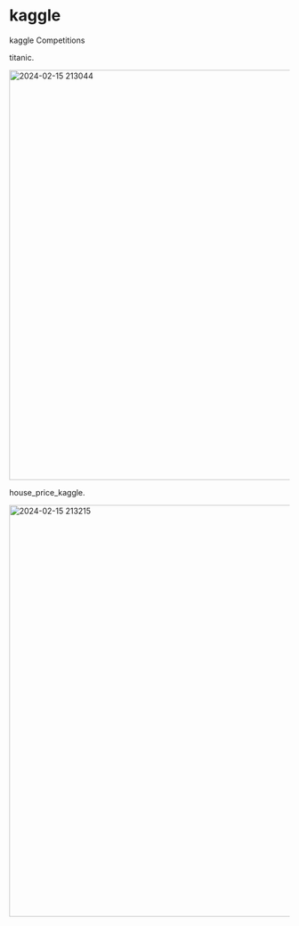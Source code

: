 # kaggle
 kaggle Competitions

 titanic.

<img width="736" alt="2024-02-15 213044" src="https://github.com/Neiltt/kaggle/assets/105161094/b38db5c5-d99e-4293-9f98-5e5f50658f01">

 house_price_kaggle.

<img width="739" alt="2024-02-15 213215" src="https://github.com/Neiltt/kaggle/assets/105161094/bb5ba3f3-64be-4029-b483-fc2a21b8af96">

